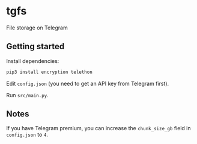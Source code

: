 # tgfs
File storage on Telegram

## Getting started
Install dependencies:
```sh
pip3 install encryption telethon
```

Edit `config.json` (you need to get an API key from Telegram first).

Run `src/main.py`.

## Notes
If you have Telegram premium, you can increase the `chunk_size_gb` field in `config.json` to `4`.
